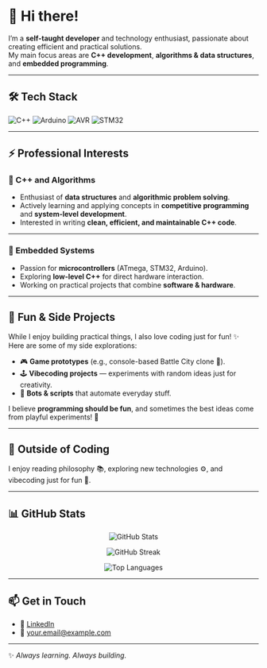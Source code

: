 # 👋 Hi there!

I’m a **self-taught developer** and technology enthusiast, passionate about creating efficient and practical solutions.  
My main focus areas are **C++ development**, **algorithms & data structures**, and **embedded programming**.  

---

## 🛠️ Tech Stack  

![C++](https://img.shields.io/badge/C++-00599C?style=for-the-badge&logo=cplusplus&logoColor=white)
![Arduino](https://img.shields.io/badge/Arduino-00979D?style=for-the-badge&logo=arduino&logoColor=white)
![AVR](https://img.shields.io/badge/AVR-EE1B24?style=for-the-badge&logoColor=white)
![STM32](https://img.shields.io/badge/STM32-03234B?style=for-the-badge&logo=STMicroelectronics&logoColor=white)

---

## ⚡ Professional Interests

### 🔹 C++ and Algorithms
- Enthusiast of **data structures** and **algorithmic problem solving**.  
- Actively learning and applying concepts in **competitive programming** and **system-level development**.  
- Interested in writing **clean, efficient, and maintainable C++ code**.  

---

### 🔹 Embedded Systems
- Passion for **microcontrollers** (ATmega, STM32, Arduino).  
- Exploring **low-level C++** for direct hardware interaction.  
- Working on practical projects that combine **software & hardware**.  

---

## 🎨 Fun & Side Projects

While I enjoy building practical things, I also love coding just for fun! ✨  
Here are some of my side explorations:

- 🎮 **Game prototypes** (e.g., console-based Battle City clone 🚀).  
- 🕹️ **Vibecoding projects** — experiments with random ideas just for creativity.  
- 🤖 **Bots & scripts** that automate everyday stuff.  

I believe **programming should be fun**, and sometimes the best ideas come from playful experiments! 🎉  

---

## 🌱 Outside of Coding  
I enjoy reading philosophy 📚, exploring new technologies ⚙️, and vibecoding just for fun 🎨.  

---

## 📊 GitHub Stats  

<p align="center">
  <img src="https://github-readme-stats.vercel.app/api?username=your-username&show_icons=true&theme=tokyonight" alt="GitHub Stats" />
</p>

<p align="center">
  <img src="https://github-readme-streak-stats.herokuapp.com/?user=your-username&theme=tokyonight" alt="GitHub Streak" />
</p>

<p align="center">
  <img src="https://github-readme-stats.vercel.app/api/top-langs/?username=your-username&layout=compact&theme=tokyonight" alt="Top Languages" />
</p>

---

## 📫 Get in Touch
- 💼 [LinkedIn](#)  
- 📧 your.email@example.com  

---
✨ *Always learning. Always building.*  
